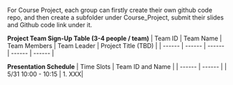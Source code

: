 For Course Project, each group can firstly create their own github code repo, and then create a subfolder under Course_Project, submit their slides and Github code link under it.

**Project Team Sign-Up Table (3-4 people / team)**
| Team ID | Team Name | Team Members | Team Leader | Project Title (TBD) |
| ------ | ------ | ------ | ------ | ------ |


**Presentation Schedule**
| Time Slots | Team ID and Name |
| ------ | ------ |
| 5/31 10:00 - 10:15 | 1. XXX|

